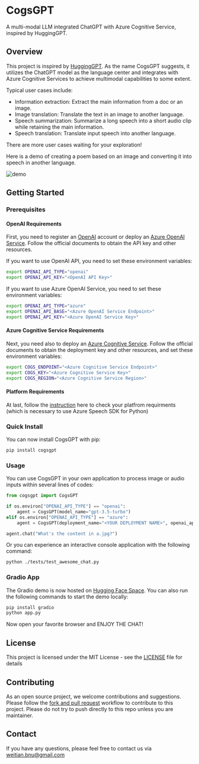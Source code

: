 # CogsGPT
A multi-modal LLM integrated ChatGPT with Azure Cognitive Service, inspired by HuggingGPT.

## Overview
This project is inspired by [HuggingGPT](https://github.com/microsoft/JARVIS). As the name CogsGPT suggests, it utilizes the ChatGPT model as the language center and integrates with Azure Cognitive Services to achieve multimodal capabilities to some extent.

Typical user cases include:

- Information extraction: Extract the main information from a doc or an image.
- Image translation: Translate the text in an image to another language.
- Speech summarization: Summarize a long speech into a short audio clip while retaining the main information.
- Speech translation: Translate input speech into another language.

There are more user cases waiting for your exploration!

Here is a demo of creating a poem based on an image and converting it into speech in another language.

![demo](./docs/demo.gif)

## Getting Started

### Prerequisites

#### OpenAI Requirements

First, you need to register an [OpenAI](https://platform.openai.com/) account or deploy an [Azure OpenAI Service](https://azure.microsoft.com/en-us/products/cognitive-services/openai-service). Follow the official documents to obtain the API key and other resources. 

If you want to use OpenAI API, you need to set these environment variables:
```bash
export OPENAI_API_TYPE="openai"
export OPENAI_API_KEY="<OpenAI API Key>"
```

If you want to use Azure OpenAI Service, you need to set these environment variables:
```bash
export OPENAI_API_TYPE="azure"
export OPENAI_API_BASE="<Azure OpenAI Service Endpoint>"
export OPENAI_API_KEY="<Azure OpenAI Service Key>"
```

#### Azure Cognitive Service Requirements

Next, you need also to deploy an [Azure Cognitive Service](https://azure.microsoft.com/en-us/products/cognitive-services/). Follow the official documents to obtain the deployment key and other resources, and set these environment variables:
```bash
export COGS_ENDPOINT="<Azure Cognitive Service Endpoint>"
export COGS_KEY="<Azure Cognitive Service Key>"
export COGS_REGION="<Azure Cognitive Service Region>"
```

#### Platform Requirements

At last, follow the [instruction](https://learn.microsoft.com/en-us/azure/cognitive-services/speech-service/quickstarts/setup-platform?tabs=windows%2Cubuntu%2Cdotnet%2Cjre%2Cmaven%2Cnodejs%2Cmac%2Cpypi&pivots=programming-language-python#platform-requirements) here to check your platfrom requirments (which is necessary to use Azure Speech SDK for Python)

### Quick Install

You can now install CogsGPT with pip:
```bash
pip install cogsgpt
```

### Usage

You can use CogsGPT in your own application to process image or audio inputs within several lines of codes:
```python
from cogsgpt import CogsGPT

if os.environ["OPENAI_API_TYPE"] == "openai":
    agent = CogsGPT(model_name="gpt-3.5-turbo")
elif os.environ["OPENAI_API_TYPE"] == "azure":
    agent = CogsGPT(deployment_name="<YOUR DEPLOYMENT NAME>", openai_api_version="<YOUR DEPLOYMENT VERSION>")

agent.chat("What's the content in a.jpg?")
```

Or you can experience an interactive console application with the following command:
```bash
python ./tests/test_awesome_chat.py
```

### Gradio App

The Gradio demo is now hosted on [Hugging Face Space](https://huggingface.co/spaces/whiskyboy/CogsGPT). You can also run the following commands to start the demo locally:
```bash
pip install gradio
python app.py
```

Now open your favorite browser and ENJOY THE CHAT!

## License

This project is licensed under the MIT License - see the [LICENSE](LICENSE) file for details

## Contributing

As an open source project, we welcome contributions and suggestions. Please follow the [fork and pull request](https://docs.github.com/en/get-started/quickstart/contributing-to-projects) workflow to contribute to this project. Please do not try to push directly to this repo unless you are maintainer.

## Contact

If you have any questions, please feel free to contact us via <weitian.bnu@gmail.com>